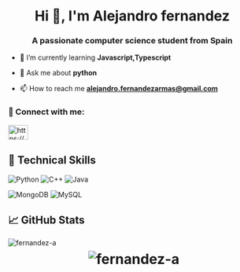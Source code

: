 <h1 align="center">Hi 👋, I'm Alejandro fernandez</h1>
<h3 align="center">A passionate computer science student from Spain</h3>



- 🌱 I’m currently learning **Javascript,Typescript**

- 💬 Ask me about **python**

- 📫 How to reach me **alejandro.fernandezarmas@gmail.com**

### 🤝 Connect with me:
<a href="https://linkedin.com/in/https://www.linkedin.com/in/alejandro-fern%c3%a1ndez-armas-7a479b1bb/" target="blank"><img align="center" src="https://raw.githubusercontent.com/rahuldkjain/github-profile-readme-generator/master/src/images/icons/Social/linked-in-alt.svg" alt="https://www.linkedin.com/in/alejandro-fern%c3%a1ndez-armas-7a479b1bb/" height="30" width="40" /></a>
</p>

## 💼 Technical Skills
![Python](https://img.shields.io/badge/code-python-3670A0?style=for-the-badge&logo=python&logoColor=ffdd54)
![C++](https://img.shields.io/badge/code-c++-%2300599C.svg?style=for-the-badge&logo=c%2B%2B&logoColor=white)
![Java](https://img.shields.io/badge/code-java-%23ED8B00.svg?style=for-the-badge&logo=java&logoColor=white)

![MongoDB](https://img.shields.io/badge/code-MongoDB-%234ea94b.svg?style=for-the-badge&logo=mongodb&logoColor=white)
![MySQL](https://img.shields.io/badge/code-mysql-%2300f.svg?style=for-the-badge&logo=mysql&logoColor=white)

## 📈 GitHub Stats 

<p><img align="left" src="https://github-readme-stats.vercel.app/api/top-langs?username=fernandez-a&show_icons=true&locale=en&layout=compact" alt="fernandez-a" /></p>
<h1 align="center"><p>&nbsp;<img align="center" src="https://github-readme-stats.vercel.app/api?username=fernandez-a&show_icons=true&locale=en" alt="fernandez-a" /></p><h1>
